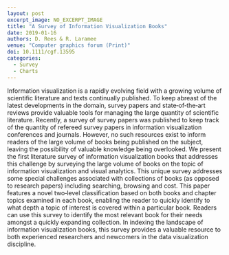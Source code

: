 ```yaml
---
layout: post
excerpt_image: NO_EXCERPT_IMAGE
title: "A Survey of Information Visualization Books"
date: 2019-01-16
authors: D. Rees & R. Laramee
venue: "Computer graphics forum (Print)"
doi: 10.1111/cgf.13595
categories:
  - Survey
  - Charts
---
```

Information visualization is a rapidly evolving field with a growing volume of scientific literature and texts continually published. To keep abreast of the latest developments in the domain, survey papers and state‐of‐the‐art reviews provide valuable tools for managing the large quantity of scientific literature. Recently, a survey of survey papers was published to keep track of the quantity of refereed survey papers in information visualization conferences and journals. However, no such resources exist to inform readers of the large volume of books being published on the subject, leaving the possibility of valuable knowledge being overlooked. We present the first literature survey of information visualization books that addresses this challenge by surveying the large volume of books on the topic of information visualization and visual analytics. This unique survey addresses some special challenges associated with collections of books (as opposed to research papers) including searching, browsing and cost. This paper features a novel two‐level classification based on both books and chapter topics examined in each book, enabling the reader to quickly identify to what depth a topic of interest is covered within a particular book. Readers can use this survey to identify the most relevant book for their needs amongst a quickly expanding collection. In indexing the landscape of information visualization books, this survey provides a valuable resource to both experienced researchers and newcomers in the data visualization discipline.
